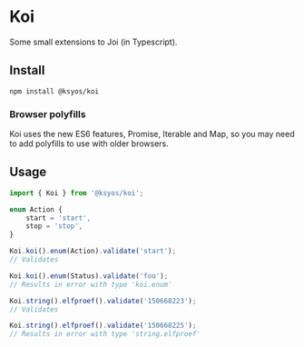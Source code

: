 # Koi

Some small extensions to Joi (in Typescript).

## Install

```
npm install @ksyos/koi

```

### Browser polyfills

Koi uses the new ES6 features, Promise, Iterable and Map, so you may need to add polyfills to use with older browsers.

## Usage

```ts
import { Koi } from '@ksyos/koi';

enum Action {
    start = 'start',
    stop = 'stop',
}

Koi.koi().enum(Action).validate('start');
// Validates

Koi.koi().enum(Status).validate('foo');
// Results in error with type 'koi.enum'

Koi.string().elfproef().validate('150668223');
// Validates

Koi.string().elfproef().validate('150668225');
// Results in error with type 'string.elfproef'
```
